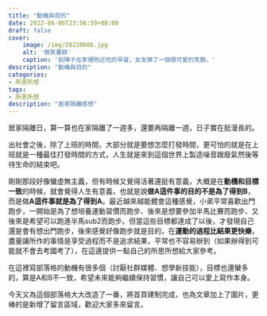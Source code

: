 ```yaml
---
title: "動機與目的"
date: 2022-06-06T23:56:59+08:00
draft: false
cover:
    image: /img/20220606.jpg
    alt: '微笑薯餅'
    caption: '前陣子在家裡附近吃的早餐，女友擠了一個很可愛的笑臉。'
description: "動機與目的"
categories: 
- 所思所想
tags: 
- 所思所想
description: "居家隔離感想"
---
```

居家隔離日，算一算也在家隔離了一週多，還要再隔離一週，日子實在挺漫長的。

出社會之後，除了上班的時間，大部分就是要想怎麼打發時間，更可怕的就是在上班就是一種最佳打發時間的方式，人生就是來到這個世界上製造噪音跟廢氣然後等待生命的結束吧。

剛剛那段好像蠻虛無主義，但有時候又覺得活著還挺有意義，大概是在**動機和目標一致**的時候，就會覺得人生有意義，也就是說**做A這件事的目的不是為了得到B**，而是做**A這件事就是為了得到A**。最近越來越能體會這種感覺，小弟平常喜歡出門跑步，一開始是為了想培養運動習慣而跑步、後來是想要參加半馬比賽而跑步、又後來是希望可以跑進半馬sub2而跑步。但當這些目標都達成了以後，才發現自己還是會有想出門跑步，後來感覺好像跑步就是目的，在**運動的過程比結果更快樂**，盡量讓所作的事情是享受過程而不是追求結果，平常也不容易辦到（如果辦得到可能就不會去考國考了），在這邊提供一點自己的所思所想給大家參考。

在這裡寫部落格的動機有很多個（討厭社群媒體、想學新技能），目標也還蠻多的，算是A和B不一致，希望未來能夠繼續保持習慣，讓自己可以愛上寫作本身。

今天又為這個部落格大大改造了一番，將首頁建制完成，也為文章加上了圖片，更棒的是新增了留言區域，歡迎大家多來留言。